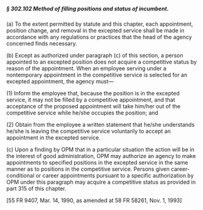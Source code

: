 ##### § 302.102 Method of filling positions and status of incumbent. #####

(a) To the extent permitted by statute and this chapter, each appointment, position change, and removal in the excepted service shall be made in accordance with any regulations or practices that the head of the agency concerned finds necessary.

(b) Except as authorized under paragraph (c) of this section, a person appointed to an excepted position does not acquire a competitive status by reason of the appointment. When an employee serving under a nontemporary appointment in the competitive service is selected for an excepted appointment, the agency must—

(1) Inform the employee that, because the position is in the excepted service, it may not be filled by a competitive appointment, and that acceptance of the proposed appointment will take him/her out of the competitive service while he/she occupies the position; and

(2) Obtain from the employee a written statement that he/she understands he/she is leaving the competitive service voluntarily to accept an appointment in the excepted service.

(c) Upon a finding by OPM that in a particular situation the action will be in the interest of good administration, OPM may authorize an agency to make appointments to specified positions in the excepted service in the same manner as to positions in the competitive service. Persons given career-conditional or career appointments pursuant to a specific authorization by OPM under this paragraph may acquire a competitive status as provided in part 315 of this chapter.

[55 FR 9407, Mar. 14, 1990, as amended at 58 FR 58261, Nov. 1, 1993]